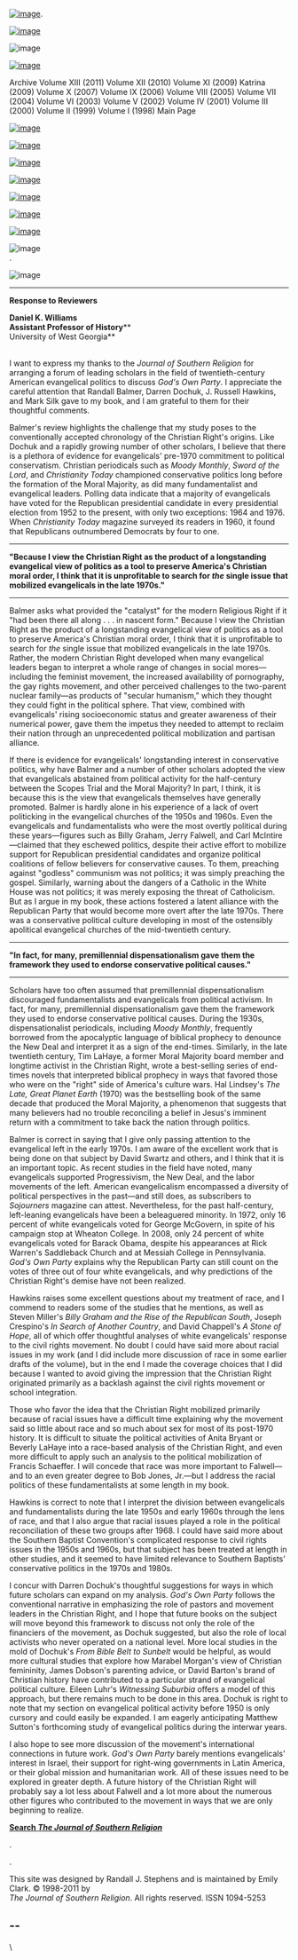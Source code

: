 [![image](../index_top_logo_.jpg)](http://jsr.fsu.edu/).

[![image](../index_top.jpg)](http://jsr.fsu.edu/)

![image](../page_2_strip.jpg)

[![image](../New_Vol_13.png)](Front13.html)

Archive Volume XIII (2011) Volume XII (2010) Volume XI (2009) Katrina
(2009) Volume X (2007) Volume IX (2006) Volume VIII (2005) Volume VII
(2004) Volume VI (2003) Volume V (2002) Volume IV (2001) Volume III
(2000) Volume II (1999) Volume I (1998) Main Page

[![image](../page_2_link_4_mast.jpg)](http://jsr.fsu.edu/ed.htm)

[![image](../page_2_link_5_ed_policies.jpg)](http://jsr.fsu.edu/mission.htm)

[![image](../page_2_link_6_article_sub.jpg)](http://jsr.fsu.edu/submit.htm)

[![image](../page_2_link_7_book_rev.jpg)](http://jsr.fsu.edu/reviews.htm)

[![image](../page_2_link_8_hill_award.jpg)](http://jsr.fsu.edu/award.htm)

[![image](../page_2_link_9_advertisers.jpg)](http://jsr.fsu.edu/ads.htm)

[![image](../page_2_link_99_email.jpg)](mailto:aremillard@francis.edu)

![image](../page_2_width_line_side.jpg) \
 .

![image](../page_2_width_line_top.jpg)

* * * * *

**Response to Reviewers**

**Daniel K. Williams\
 Assistant Professor of History****\
 University of West Georgia**

\
 I want to express my thanks to the *Journal of Southern Religion* for
arranging a forum of leading scholars in the field of twentieth-century
American evangelical politics to discuss *God's Own Party*. I appreciate
the careful attention that Randall Balmer, Darren Dochuk, J. Russell
Hawkins, and Mark Silk gave to my book, and I am grateful to them for
their thoughtful comments.

Balmer's review highlights the challenge that my study poses to the
conventionally accepted chronology of the Christian Right's origins.
Like Dochuk and a rapidly growing number of other scholars, I believe
that there is a plethora of evidence for evangelicals' pre-1970
commitment to political conservatism. Christian periodicals such as
*Moody Monthly*, *Sword of the Lord*, and *Christianity Today*
championed conservative politics long before the formation of the Moral
Majority, as did many fundamentalist and evangelical leaders. Polling
data indicate that a majority of evangelicals have voted for the
Republican presidential candidate in every presidential election from
1952 to the present, with only two exceptions: 1964 and 1976. When
*Christianity Today* magazine surveyed its readers in 1960, it found
that Republicans outnumbered Democrats by four to one.

* * * * *

**"Because I view the Christian Right as the product of a longstanding
evangelical view of politics as a tool to preserve America's Christian
moral order, I think that it is unprofitable to search for *the* single
issue that mobilized evangelicals in the late 1970s."**

* * * * *

Balmer asks what provided the "catalyst" for the modern Religious Right
if it "had been there all along . . . in nascent form." Because I view
the Christian Right as the product of a longstanding evangelical view of
politics as a tool to preserve America's Christian moral order, I think
that it is unprofitable to search for *the* single issue that mobilized
evangelicals in the late 1970s. Rather, the modern Christian Right
developed when many evangelical leaders began to interpret a whole range
of changes in social mores—including the feminist movement, the
increased availability of pornography, the gay rights movement, and
other perceived challenges to the two-parent nuclear family—as products
of "secular humanism," which they thought they could fight in the
political sphere. That view, combined with evangelicals' rising
socioeconomic status and greater awareness of their numerical power,
gave them the impetus they needed to attempt to reclaim their nation
through an unprecedented political mobilization and partisan alliance.

If there is evidence for evangelicals' longstanding interest in
conservative politics, why have Balmer and a number of other scholars
adopted the view that evangelicals abstained from political activity for
the half-century between the Scopes Trial and the Moral Majority? In
part, I think, it is because this is the view that evangelicals
themselves have generally promoted. Balmer is hardly alone in his
experience of a lack of overt politicking in the evangelical churches of
the 1950s and 1960s. Even the evangelicals and fundamentalists who were
the most overtly political during these years—figures such as Billy
Graham, Jerry Falwell, and Carl McIntire—claimed that they eschewed
politics, despite their active effort to mobilize support for Republican
presidential candidates and organize political coalitions of fellow
believers for conservative causes. To them, preaching against "godless"
communism was not politics; it was simply preaching the gospel.
Similarly, warning about the dangers of a Catholic in the White House
was not politics; it was merely exposing the threat of Catholicism. But
as I argue in my book, these actions fostered a latent alliance with the
Republican Party that would become more overt after the late 1970s.
There was a conservative political culture developing in most of the
ostensibly apolitical evangelical churches of the mid-twentieth century.

* * * * *

**"In fact, for many, premillennial dispensationalism gave them the
framework they used to endorse conservative political causes."**

* * * * *

Scholars have too often assumed that premillennial dispensationalism
discouraged fundamentalists and evangelicals from political activism. In
fact, for many, premillennial dispensationalism gave them the framework
they used to endorse conservative political causes. During the 1930s,
dispensationalist periodicals, including *Moody Monthly*, frequently
borrowed from the apocalyptic language of biblical prophecy to denounce
the New Deal and interpret it as a sign of the end-times. Similarly, in
the late twentieth century, Tim LaHaye, a former Moral Majority board
member and longtime activist in the Christian Right, wrote a
best-selling series of end-times novels that interpreted biblical
prophecy in ways that favored those who were on the "right" side of
America's culture wars. Hal Lindsey's *The Late, Great Planet Earth*
(1970) was the bestselling book of the same decade that produced the
Moral Majority, a phenomenon that suggests that many believers had no
trouble reconciling a belief in Jesus's imminent return with a
commitment to take back the nation through politics.

Balmer is correct in saying that I give only passing attention to the
evangelical left in the early 1970s. I am aware of the excellent work
that is being done on that subject by David Swartz and others, and I
think that it is an important topic. As recent studies in the field have
noted, many evangelicals supported Progressivism, the New Deal, and the
labor movements of the left. American evangelicalism encompassed a
diversity of political perspectives in the past—and still does, as
subscribers to *Sojourners* magazine can attest. Nevertheless, for the
past half-century, left-leaning evangelicals have been a beleaguered
minority. In 1972, only 16 percent of white evangelicals voted for
George McGovern, in spite of his campaign stop at Wheaton College. In
2008, only 24 percent of white evangelicals voted for Barack Obama,
despite his appearances at Rick Warren's Saddleback Church and at
Messiah College in Pennsylvania. *God's Own Party* explains why the
Republican Party can still count on the votes of three out of four white
evangelicals, and why predictions of the Christian Right's demise have
not been realized.

Hawkins raises some excellent questions about my treatment of race, and
I commend to readers some of the studies that he mentions, as well as
Steven Miller's *Billy Graham and the Rise of the Republican South*,
Joseph Crespino's *In Search of Another Country*, and David Chappell's
*A Stone of Hope*, all of which offer thoughtful analyses of white
evangelicals' response to the civil rights movement. No doubt I could
have said more about racial issues in my work (and I did include more
discussion of race in some earlier drafts of the volume), but in the end
I made the coverage choices that I did because I wanted to avoid giving
the impression that the Christian Right originated primarily as a
backlash against the civil rights movement or school integration.

Those who favor the idea that the Christian Right mobilized primarily
because of racial issues have a difficult time explaining why the
movement said so little about race and so much about sex for most of its
post-1970 history. It is difficult to situate the political activities
of Anita Bryant or Beverly LaHaye into a race-based analysis of the
Christian Right, and even more difficult to apply such an analysis to
the political mobilization of Francis Schaeffer. I will concede that
race was more important to Falwell— and to an even greater degree to Bob
Jones, Jr.—but I address the racial politics of these fundamentalists at
some length in my book.

Hawkins is correct to note that I interpret the division between
evangelicals and fundamentalists during the late 1950s and early 1960s
through the lens of race, and that I also argue that racial issues
played a role in the political reconciliation of these two groups after
1968. I could have said more about the Southern Baptist Convention's
complicated response to civil rights issues in the 1950s and 1960s, but
that subject has been treated at length in other studies, and it seemed
to have limited relevance to Southern Baptists' conservative politics in
the 1970s and 1980s.

I concur with Darren Dochuk's thoughtful suggestions for ways in which
future scholars can expand on my analysis. *God's Own Party* follows the
conventional narrative in emphasizing the role of pastors and movement
leaders in the Christian Right, and I hope that future books on the
subject will move beyond this framework to discuss not only the role of
the financiers of the movement, as Dochuk suggested, but also the role
of local activists who never operated on a national level. More local
studies in the mold of Dochuk's *From Bible Belt to Sunbelt* would be
helpful, as would more cultural studies that explore how Marabel
Morgan's view of Christian femininity, James Dobson's parenting advice,
or David Barton's brand of Christian history have contributed to a
particular strand of evangelical political culture. Eileen Luhr's
*Witnessing Suburbia* offers a model of this approach, but there remains
much to be done in this area. Dochuk is right to note that my section on
evangelical political activity before 1950 is only cursory and could
easily be expanded. I am eagerly anticipating Matthew Sutton's
forthcoming study of evangelical politics during the interwar years.

I also hope to see more discussion of the movement's international
connections in future work. *God's Own Party* barely mentions
evangelicals' interest in Israel, their support for right-wing
governments in Latin America, or their global mission and humanitarian
work. All of these issues need to be explored in greater depth. A future
history of the Christian Right will probably say a lot less about
Falwell and a lot more about the numerous other figures who contributed
to the movement in ways that we are only beginning to realize.

**[Search *The Journal of Southern
Religion*](http://jsr.fsu.edu/search.htm)**

.

.

This site was designed by Randall J. Stephens and is maintained by Emily
Clark. © 1998-2011 by \
 *The Journal of Southern Religion*. All rights reserved. ISSN 1094-5253

  --
  --

\

